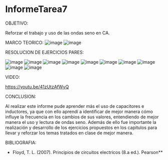 # InformeTarea7

OBJETIVO:

Reforzar el trabajo y uso de las ondas seno en CA.

MARCO TEORICO:
![image](https://user-images.githubusercontent.com/116833736/223013377-55c2169b-fea8-4765-bf6d-a2e9eef6082d.png)
![image](https://user-images.githubusercontent.com/116833736/223013399-518a79d2-7978-484e-90ff-d46effad7e01.png)

RESOLUCION DE EJERCICIOS PARES:

![image](https://user-images.githubusercontent.com/116833736/223013469-f06678c3-653d-4a11-8a80-16ce29c8dd0d.png)
![image](https://user-images.githubusercontent.com/116833736/223013497-1781429f-31c0-4f2e-b734-b99756cc6fc9.png)
![image](https://user-images.githubusercontent.com/116833736/223013516-ca8d4a00-e139-490f-ad3f-b959461dae23.png)
![image](https://user-images.githubusercontent.com/116833736/223013551-3f48f968-4f68-402d-a5b0-ab646cbf8710.png)
![image](https://user-images.githubusercontent.com/116833736/223013576-2a25c544-0533-41ef-948c-b3a405aecb83.png)
![image](https://user-images.githubusercontent.com/116833736/223013598-44a117d2-dbd1-4217-9cdf-d6fe251347bc.png)
![image](https://user-images.githubusercontent.com/116833736/223013625-7c1d0b24-0a2e-40fb-9b69-87c9d76d5a8b.png)
![image](https://user-images.githubusercontent.com/116833736/223013653-c39ba2c7-1521-4928-91e7-fd9e2b393fae.png)
![image](https://user-images.githubusercontent.com/116833736/223013679-da8ebcf0-f5f8-495a-9576-2d90a0d3c09b.png)
![image](https://user-images.githubusercontent.com/116833736/223013695-819f480a-af3e-40de-be15-24799fe6985f.png)

VIDEO:

https://youtu.be/41zUtzAfWyQ

CONCLUSION:

Al realizar este informe pude aprender más el uso de capacitores e inductores, ya que con ello aprendí a identificar de mejor manera cómo influye la frecuencia en los cambios de sus valores, entendiendo de mejor manera el uso y lectura de ondas seno. Además de ello fue importante la realización y desarrollo de los ejercicios propuestos en los capitulos para llevar y reforzar los temas tratados en clase de mejor manera.

BIBLIOGRAFIA:

* Floyd, T. L. (2007). Principios de circuitos electricos (8.a ed.). Pearson**
